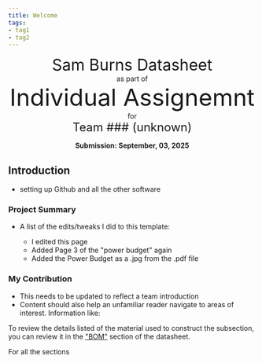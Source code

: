 ```yaml
---
title: Welcome
tags:
- tag1
- tag2
---
```

<center>
<font size= "6">Sam Burns Datasheet</font><br>
as part of<br>
<font size= "8"> Individual Assignemnt</font><br>
for<br>
<font size= "5"> Team ### (unknown)</font><br>

**Submission: September, 03, 2025**
</center>

## Introduction

* setting up Github and all the other software

### Project Summary

* A list of the edits/tweaks I did to this template:

    * I edited this page
    * Added Page 3 of the "power budget" again
    * Added the Power Budget as a .jpg from the .pdf file


### My Contribution

* This needs to be updated to reflect a team introduction
* Content should also help an unfamiliar reader navigate to areas of interest. Information like:

To review the details listed of the material used to construct the subsection, you can review it in the ["BOM"](https://embedded-systems-design.github.io/EGR304DataSheetTemplate/03-BOM/BOM/) section of the datasheet.

For all the sections
